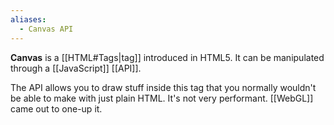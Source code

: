 ```yaml
---
aliases:
  - Canvas API
---
```

**Canvas** is a [[HTML#Tags|tag]] introduced in HTML5.
It can be manipulated through a [[JavaScript]] [[API]].

The API allows you to draw stuff inside this tag that you normally wouldn't be able to make with just plain HTML.
It's not very performant. [[WebGL]] came out to one-up it.